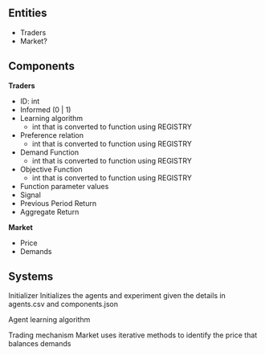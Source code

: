 
## Entities

- Traders
- Market?
## Components

**Traders** 
- ID: int
- Informed (0 | 1)
- Learning algorithm
	- int that is converted to function using REGISTRY
- Preference relation
	- int that is converted to function using REGISTRY
- Demand Function
	- int that is converted to function using REGISTRY
- Objective Function
	- int that is converted to function using REGISTRY
- Function parameter values
- Signal
- Previous Period Return
- Aggregate Return

**Market**
- Price
- Demands

## Systems

Initializer
	Initializes the agents and experiment given the details in agents.csv and components.json

Agent learning algorithm
	

Trading mechanism
	Market uses iterative methods to identify the price that balances demands
	